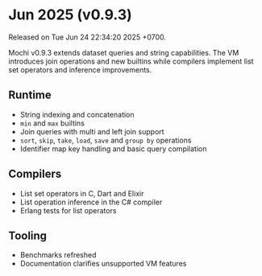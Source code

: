# Jun 2025 (v0.9.3)

Released on Tue Jun 24 22:34:20 2025 +0700.

Mochi v0.9.3 extends dataset queries and string capabilities. The VM introduces
join operations and new builtins while compilers implement list set operators and
inference improvements.

## Runtime

- String indexing and concatenation
- `min` and `max` builtins
- Join queries with multi and left join support
- `sort`, `skip`, `take`, `load`, `save` and `group by` operations
- Identifier map key handling and basic query compilation

## Compilers

- List set operators in C, Dart and Elixir
- List operation inference in the C# compiler
- Erlang tests for list operators

## Tooling

- Benchmarks refreshed
- Documentation clarifies unsupported VM features
